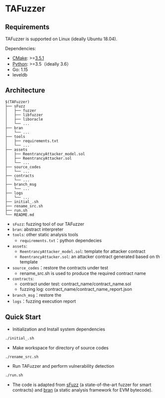 # TAFuzzer

## Requirements

TAFuzzer is supported on Linux (ideally Ubuntu 18.04).

Dependencies: 

* [CMake](https://cmake.org/download/): >=[3.5.1](sFuzz/CMakeLists.txt#L5)
* [Python](https://www.python.org/downloads/): >=3.5（ideally 3.6）
* Go: 1.15
* leveldb

## Architecture

```shell
$(TAFuzzer)
├── sFuzz
│   ├── fuzzer
│   ├── libfuzzer
│   ├── liboracle
│   └── ...
├── bran
│   └── ...
├── tools
│   ├── requirements.txt
│   └── ...
├── assets
│   ├── ReentrancyAttacker_model.sol
│   ├── ReentrancyAttacker.sol
│   └── ...
├── source_codes
│   └── ...
├── contracts
│   └── ...
├── branch_msg
│   └── ...
├── logs
│   └── ...
├── initial_.sh
├── rename_src.sh
├── run.sh
└── README.md
```

* `sFuzz`: fuzzing tool of our TAFuzzer
* `bran`: abstract interpreter
* `tools`: other static analysis tools
  * `requirements.txt`：python dependecies
* `assets`:
  * `ReentrancyAttacker_model.sol`: template for attacker contract
  * `ReentrancyAttacker.sol`: an attacker contract generated based on th template
* `source_codes`：restore the contracts under test
  * rename_src.sh is used to produce the required contract name
* `contracts`: 
  * contract under test: contract_name/contract_name.sol
  * fuzzing log: contract_name/contract_name_report.json
* `branch_msg`：restore the 
* `logs`：fuzzing execution report

## Quick Start

- Initialization and Install system dependencies

```bash
./initial_.sh
```

- Make workspace for directory of source codes

```bash
./rename_src.sh
```

- Run TAFuzzer and perform vulnerability detection

```bash
./run.sh
```

- The code is adapted from [sFuzz](https://github.com/duytai/sFuzz) (a state-of-the-art fuzzer for smart contracts) and [bran](https://github.com/Practical-Formal-Methods/bran) (a static analysis framework for EVM bytecode). 

